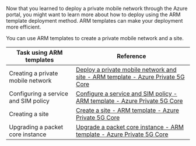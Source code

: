 Now that you learned to deploy a private mobile network through the Azure portal, you might want to learn more about how to deploy using the ARM template deployment method. ARM templates can make your deployment more efficient.

You can use ARM templates to create a private mobile network and a site.

|**Task using ARM templates**  | **Reference**  |
|---------|---------|
|Creating a private mobile network      | [Deploy a private mobile network and site - ARM template - Azure Private 5G Core](/azure/private-5g-core/deploy-private-mobile-network-with-site-arm-template)        |
|Configuring a service and SIM policy     |  [Configure a service and SIM policy - ARM template - Azure Private 5G Core](/azure/private-5g-core/configure-service-sim-policy-arm-template)       |
|Creating a site     |   [Create a site - ARM template - Azure Private 5G Core](/azure/private-5g-core/create-site-arm-template)       |
| Upgrading a packet core instance | [Upgrade a packet core instance - ARM template - Azure Private 5G Core](/azure/private-5g-core/upgrade-packet-core-arm-template) |
